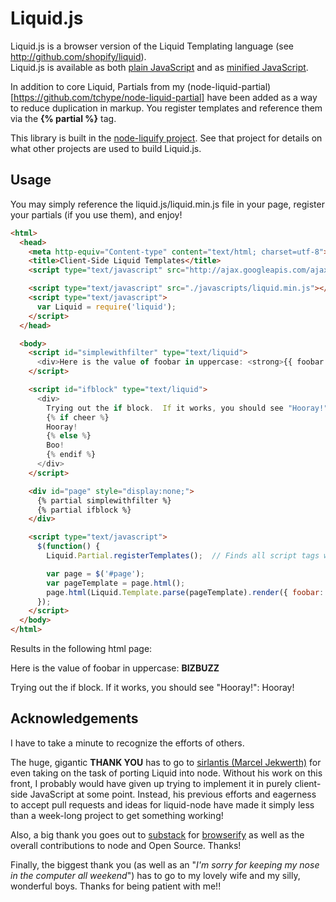 # Liquid.js

Liquid.js is a browser version of the Liquid Templating language (see http://github.com/shopify/liquid).  
Liquid.js is available as both [plain JavaScript](https://raw.github.com/tchype/liquid.js/master/liquid.js) and as [minified JavaScript](https://raw.github.com/tchype/liquid.js/master/liquid.min.js).

In addition to core Liquid, Partials from my (node-liquid-partial)[https://github.com/tchype/node-liquid-partial] have been added as a way to reduce duplication in markup.
You register templates and reference them via the **{% partial %}** tag.

This library is built in the [node-liquify project](http://github.com/tchype/node-liquify).
See that project for details on what other projects are used to build Liquid.js.

## Usage

You may simply reference the liquid.js/liquid.min.js file in your page, register your partials (if you use them), and enjoy!


```html
<html>
  <head>
    <meta http-equiv="Content-type" content="text/html; charset=utf-8">
    <title>Client-Side Liquid Templates</title>
    <script type="text/javascript" src="http://ajax.googleapis.com/ajax/libs/jquery/1.7.1/jquery.min.js"></script>

	<script type="text/javascript" src="./javascripts/liquid.min.js"></script>
    <script type="text/javascript">
      var Liquid = require('liquid');
    </script>
  </head>

  <body>
    <script id="simplewithfilter" type="text/liquid">
      <div>Here is the value of foobar in uppercase: <strong>{{ foobar | upcase }}</strong></div>
    </script>

	<script id="ifblock" type="text/liquid">
      <div>
        Trying out the if block.  If it works, you should see "Hooray!":&nbsp;
        {% if cheer %}
        Hooray!
        {% else %}
        Boo!
        {% endif %}
      </div>
	</script>

	<div id="page" style="display:none;">
      {% partial simplewithfilter %}
      {% partial ifblock %}
	</div>

    <script type="text/javascript">
      $(function() {
        Liquid.Partial.registerTemplates();  // Finds all script tags with type="text/liquid" and registers them as partials

        var page = $('#page');
        var pageTemplate = page.html();
        page.html(Liquid.Template.parse(pageTemplate).render({ foobar: 'bizbuzz', cheer: true })).show();
      });
    </script>
  </body>
</html>
```

Results in the following html page:

Here is the value of foobar in uppercase: **BIZBUZZ**

Trying out the if block. If it works, you should see "Hooray!":  Hooray!


## Acknowledgements
I have to take a minute to recognize the efforts of others.

The huge, gigantic **THANK YOU** has to go to [sirlantis (Marcel Jekwerth)](http://github.com/sirlantis) for even taking on the task of
porting Liquid into node.  Without his work on this front, I probably would have given up trying to implement it in purely
client-side JavaScript at some point.  Instead, his previous efforts and eagerness to accept pull requests and ideas for
liquid-node have made it simply less than a week-long project to get something working!

Also, a big thank you goes out to [substack](http://github.com/substack) for [browserify](http://github.com/substack/node-browserify) as
well as the overall contributions to node and Open Source.  Thanks!

Finally, the biggest thank you (as well as an "_I'm sorry for keeping my nose in the computer all weekend_") has to go to my lovely wife and
my silly, wonderful boys.  Thanks for being patient with me!!

